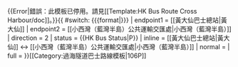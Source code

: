 {{Error|錯誤：此模板已停用。請見[[Template:HK Bus Route Cross Harbour/doc]]。}}{{ #switch: {{{format|}}}
  | endpoint1 = [[黃大仙巴士總站|黃大仙]]
  | endpoint2 = [[小西灣（藍灣半島）公共運輸交匯處|小西灣（藍灣半島）]]
  | direction = 2
  | status = {{HK Bus Status|P}}
  | inline = [[黃大仙巴士總站|黃大仙]] ↔ [[小西灣（藍灣半島）公共運輸交匯處|小西灣（藍灣半島）]]
  | normal =
  | full =
}}<noinclude>[[Category:過海隧道巴士路線模板|106P]]</noinclude>